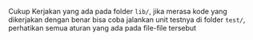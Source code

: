Cukup Kerjakan yang ada pada folder `lib/`, jika merasa kode yang dikerjakan dengan benar bisa coba jalankan unit testnya di folder `test/`, perhatikan semua aturan yang ada pada file-file tersebut

